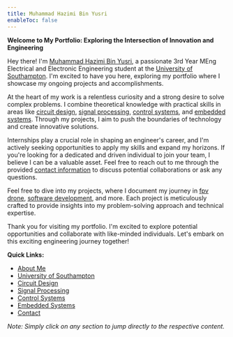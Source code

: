 ```yaml
---
title: Muhammad Hazimi Bin Yusri
enableToc: false
---
```



**Welcome to My Portfolio: Exploring the Intersection of Innovation and Engineering**

Hey there! I'm [Muhammad Hazimi Bin Yusri](#about), a passionate 3rd Year MEng Electrical and Electronic Engineering student at the [University of Southampton](#university). I'm excited to have you here, exploring my portfolio where I showcase my ongoing projects and accomplishments.

At the heart of my work is a relentless curiosity and a strong desire to solve complex problems. I combine theoretical knowledge with practical skills in areas like [circuit design](#circuit-design), [signal processing](#signal-processing), [control systems](#control-systems), and [embedded systems](#embedded-systems). Through my projects, I aim to push the boundaries of technology and create innovative solutions.

Internships play a crucial role in shaping an engineer's career, and I'm actively seeking opportunities to apply my skills and expand my horizons. If you're looking for a dedicated and driven individual to join your team, I believe I can be a valuable asset. Feel free to reach out to me through the provided [contact information](#contact) to discuss potential collaborations or ask any questions.

Feel free to dive into my projects, where I document my journey in [fpv drone](#fpv-drone), [software development](#software-development), and more. Each project is meticulously crafted to provide insights into my problem-solving approach and technical expertise.

Thank you for visiting my portfolio. I'm excited to explore potential opportunities and collaborate with like-minded individuals. Let's embark on this exciting engineering journey together!

**Quick Links:**
- [About Me](#about)
- [University of Southampton](#university)
- [Circuit Design](#circuit-design)
- [Signal Processing](#signal-processing)
- [Control Systems](#control-systems)
- [Embedded Systems](#embedded-systems)
- [Contact](#contact)

*Note: Simply click on any section to jump directly to the respective content.*